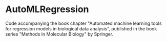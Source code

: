 # AutoMLRegression
Code accompanying the book chapter "Automated machine learning tools for regression models in biological data analysis", published in the book series "Methods in Molecular Biology" by Springer.
